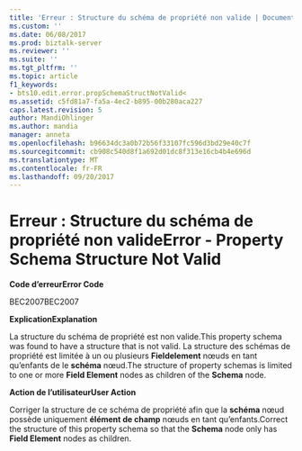 ```yaml
---
title: 'Erreur : Structure du schéma de propriété non valide | Documents Microsoft'
ms.custom: ''
ms.date: 06/08/2017
ms.prod: biztalk-server
ms.reviewer: ''
ms.suite: ''
ms.tgt_pltfrm: ''
ms.topic: article
f1_keywords:
- bts10.edit.error.propSchemaStructNotValid<
ms.assetid: c5fd81a7-fa5a-4ec2-b895-00b280aca227
caps.latest.revision: 5
author: MandiOhlinger
ms.author: mandia
manager: anneta
ms.openlocfilehash: b96634dc3a0b72b56f33107fc596d3bd29e40c7f
ms.sourcegitcommit: cb908c540d8f1a692d01dc8f313e16cb4b4e696d
ms.translationtype: MT
ms.contentlocale: fr-FR
ms.lasthandoff: 09/20/2017
---
```

# <a name="error---property-schema-structure-not-valid"></a><span data-ttu-id="74ead-102">Erreur : Structure du schéma de propriété non valide</span><span class="sxs-lookup"><span data-stu-id="74ead-102">Error - Property Schema Structure Not Valid</span></span>
<span data-ttu-id="74ead-103">**Code d’erreur**</span><span class="sxs-lookup"><span data-stu-id="74ead-103">**Error Code**</span></span>  
  
 <span data-ttu-id="74ead-104">BEC2007</span><span class="sxs-lookup"><span data-stu-id="74ead-104">BEC2007</span></span>  
  
 <span data-ttu-id="74ead-105">**Explication**</span><span class="sxs-lookup"><span data-stu-id="74ead-105">**Explanation**</span></span>  
  
 <span data-ttu-id="74ead-106">La structure du schéma de propriété est non valide.</span><span class="sxs-lookup"><span data-stu-id="74ead-106">This property schema was found to have a structure that is not valid.</span></span> <span data-ttu-id="74ead-107">La structure des schémas de propriété est limitée à un ou plusieurs **Fieldelement** nœuds en tant qu’enfants de le **schéma** nœud.</span><span class="sxs-lookup"><span data-stu-id="74ead-107">The structure of property schemas is limited to one or more **Field Element** nodes as children of the **Schema** node.</span></span>  
  
 <span data-ttu-id="74ead-108">**Action de l’utilisateur**</span><span class="sxs-lookup"><span data-stu-id="74ead-108">**User Action**</span></span>  
  
 <span data-ttu-id="74ead-109">Corriger la structure de ce schéma de propriété afin que la **schéma** nœud possède uniquement **élément de champ** nœuds en tant qu’enfants.</span><span class="sxs-lookup"><span data-stu-id="74ead-109">Correct the structure of this property schema so that the **Schema** node only has **Field Element** nodes as children.</span></span>